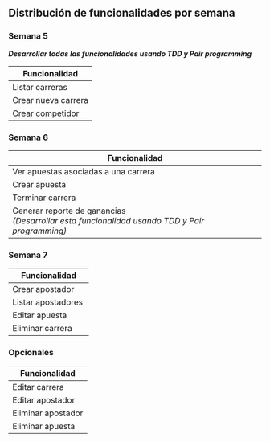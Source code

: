 ## Distribución de funcionalidades por semana

### Semana 5
**_Desarrollar todas las funcionalidades usando TDD y Pair programming_**

| Funcionalidad           | 
|-------------------------| 
|Listar carreras |
|Crear nueva carrera |
|Crear competidor |

### Semana 6

| Funcionalidad           | 
|-------------------------| 
|Ver apuestas asociadas a una carrera |
|Crear apuesta |
|Terminar carrera |
|Generar reporte de ganancias <br> _(Desarrollar esta funcionalidad usando TDD y Pair programming)_|

### Semana 7

| Funcionalidad           | 
|-------------------------| 
|Crear apostador |
|Listar apostadores |
|Editar apuesta |
|Eliminar carrera |

### Opcionales

| Funcionalidad           | 
|-------------------------| 
|Editar carrera |
|Editar apostador |
|Eliminar apostador |
|Eliminar apuesta |
